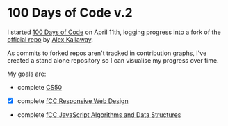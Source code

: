 # 100 Days of Code v.2

I started [100 Days of Code](https://www.100daysofcode.com/) on April 11th, logging progress into a fork of the [official repo](https://github.com/Kallaway/100-days-of-code) by [Alex Kallaway](https://github.com/Kallaway). 

As commits to forked repos aren't tracked in contribution graphs, I've created a stand alone repository so I can visualise my progress over time.

My goals are:
-  complete [CS50](https://www.edx.org/course/cs50s-introduction-to-computer-science) 
- [x] complete [fCC Responsive Web Design](https://www.freecodecamp.org/learn)
-  complete [fCC JavaScript Algorithms and Data Structures](https://www.freecodecamp.org/learn)

